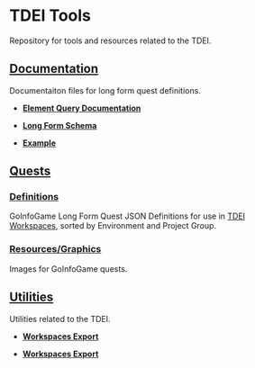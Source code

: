 # TDEI Tools

Repository for tools and resources related to the TDEI.

## [Documentation](hdocumentation)

Documentaiton files for long form quest definitions.

* **[Element Query Documentation](documentation/element-query-documentation.md)**

* **[Long Form Schema](documentation/long-form-schema.json)**

* **[Example](documentation/example.json)**

## [Quests](quests)

### [Definitions](quests/env)

GoInfoGame Long Form Quest JSON Definitions for use in [TDEI Workspaces](https://workspaces.sidewalks.washington.edu/), sorted by Environment and Project Group.

### [Resources/Graphics](quests/res/graphics)

Images for GoInfoGame quests.

## [Utilities](utilities)

Utilities related to the TDEI.

* **[Workspaces Export](utilities/workspace-export.ps1)**

* **[Workspaces Export](utilities/update-exif.ps1)**
